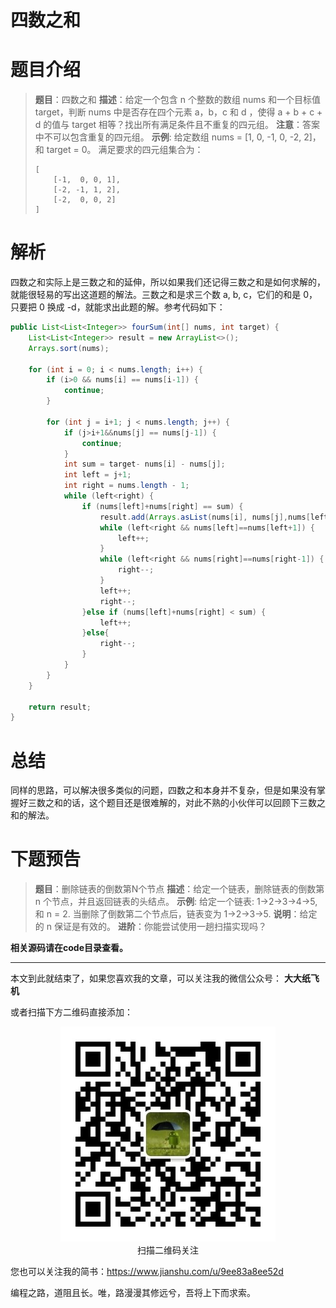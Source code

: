 # 四数之和

# 题目介绍

> **题目**：四数之和
> **描述**：给定一个包含 n 个整数的数组 nums 和一个目标值 target，判断 nums 中是否存在四个元素 a，b，c 和 d ，使得 a + b + c + d 的值与 target 相等？找出所有满足条件且不重复的四元组。
> **注意**：答案中不可以包含重复的四元组。
> **示例**:
> 给定数组 nums = [1, 0, -1, 0, -2, 2]，和 target = 0。
> 满足要求的四元组集合为：
> ```   
> [
>     [-1,  0, 0, 1],
>     [-2, -1, 1, 2],
>     [-2,  0, 0, 2]
> ] 
> ```

# 解析

四数之和实际上是三数之和的延伸，所以如果我们还记得三数之和是如何求解的，就能很轻易的写出这道题的解法。三数之和是求三个数 a, b, c，它们的和是 0，只要把 0 换成 -d，就能求出此题的解。参考代码如下：

```java
public List<List<Integer>> fourSum(int[] nums, int target) {
    List<List<Integer>> result = new ArrayList<>(); 
    Arrays.sort(nums);

    for (int i = 0; i < nums.length; i++) {
        if (i>0 && nums[i] == nums[i-1]) {
            continue;
        }
        
        for (int j = i+1; j < nums.length; j++) {
            if (j>i+1&&nums[j] == nums[j-1]) {
                continue;
            }
            int sum = target- nums[i] - nums[j];
            int left = j+1;
            int right = nums.length - 1;
            while (left<right) {
                if (nums[left]+nums[right] == sum) {
                    result.add(Arrays.asList(nums[i], nums[j],nums[left],nums[right]));
                    while (left<right && nums[left]==nums[left+1]) {
                        left++;
                    }
                    while (left<right && nums[right]==nums[right-1]) {
                        right--;
                    }
                    left++;
                    right--;
                }else if (nums[left]+nums[right] < sum) {
                    left++;
                }else{
                    right--;
                }
            }
        }
    }
    
    return result;
}
```

# 总结

同样的思路，可以解决很多类似的问题，四数之和本身并不复杂，但是如果没有掌握好三数之和的话，这个题目还是很难解的，对此不熟的小伙伴可以回顾下三数之和的解法。

# 下题预告

> **题目**：删除链表的倒数第N个节点
> **描述**：给定一个链表，删除链表的倒数第 n 个节点，并且返回链表的头结点。
> **示例**:
> 给定一个链表: 1->2->3->4->5, 和 n = 2.
> 当删除了倒数第二个节点后，链表变为 1->2->3->5.
> **说明**：给定的 n 保证是有效的。
> **进阶**：你能尝试使用一趟扫描实现吗？

**相关源码请在code目录查看。**

---

本文到此就结束了，如果您喜欢我的文章，可以关注我的微信公众号： **大大纸飞机** 

或者扫描下方二维码直接添加：

<div align="center"><img src ="./image/qrcode.jpg" /><br/>扫描二维码关注</div>

您也可以关注我的简书：https://www.jianshu.com/u/9ee83a8ee52d

编程之路，道阻且长。唯，路漫漫其修远兮，吾将上下而求索。